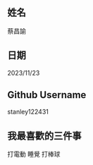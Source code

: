姓名
----
蔡昌諭

日期
----
2023/11/23

Github Username
---------------
stanley122431

我最喜歡的三件事
---------------
打電動 睡覺 打棒球
